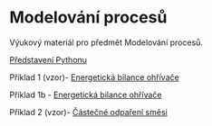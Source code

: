 # Modelování procesů
Výukový materiál pro předmět Modelování procesů.

[Představení Pythonu](http://nbviewer.ipython.org/github/UPEI-CFD/Modelovani_procesu/blob/master/Python_intro.ipynb)

Příklad 1 (vzor)- [Energetická bilance ohřívače](http://nbviewer.ipython.org/github/UPEI-CFD/Modelovani_procesu/blob/master/Cv_01_example_01_v2.ipynb)

Příklad 1b - [Energetická bilance ohřívače](http://nbviewer.ipython.org/github/UPEI-CFD/Modelovani_procesu/blob/master/Cv_01_example_01b.ipynb)

Příklad 2 (vzor)- [Částečné odpaření směsi](http://nbviewer.ipython.org/github/UPEI-CFD/Modelovani_procesu/blob/master/Cv_01_example_02_v2.ipynb)
